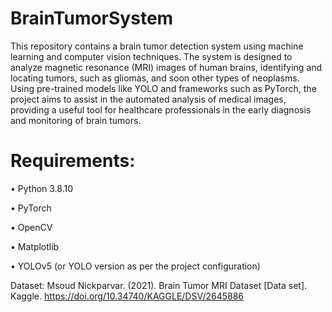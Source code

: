 # BrainTumorSystem

This repository contains a brain tumor detection system using machine learning and computer vision techniques. The system is designed to analyze magnetic resonance (MRI) images of human brains, identifying and locating tumors, such as gliomas, and soon other types of neoplasms. Using pre-trained models like YOLO and frameworks such as PyTorch, the project aims to assist in the automated analysis of medical images, providing a useful tool for healthcare professionals in the early diagnosis and monitoring of brain tumors.


# Requirements:

• Python 3.8.10

• PyTorch

• OpenCV

• Matplotlib

• YOLOv5 (or YOLO version as per the project configuration)


Dataset: Msoud Nickparvar. (2021). Brain Tumor MRI Dataset [Data set]. Kaggle. https://doi.org/10.34740/KAGGLE/DSV/2645886
